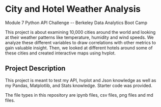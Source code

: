 # City and Hotel Weather Analysis
Module 7 Python API Challenge -- Berkeley Data Analytics Boot Camp

This project is about examining 10,000 cities around the world and looking at their weather patterns like temperature, humidity and wind speeds. 
We analyze these different variables to draw correlations with other metrics to gain valuable insight.
Then, we looked at different hotels around some of these cities and created interactive maps using hvplot.

## Project Description
This project is meant to test my API, hvplot and Json knowledge as well as my Pandas, Matplotlib, and Stats knowledge. Starter code was provided.

The file types in this repository are ipynb files, csv files, png files and md files.
